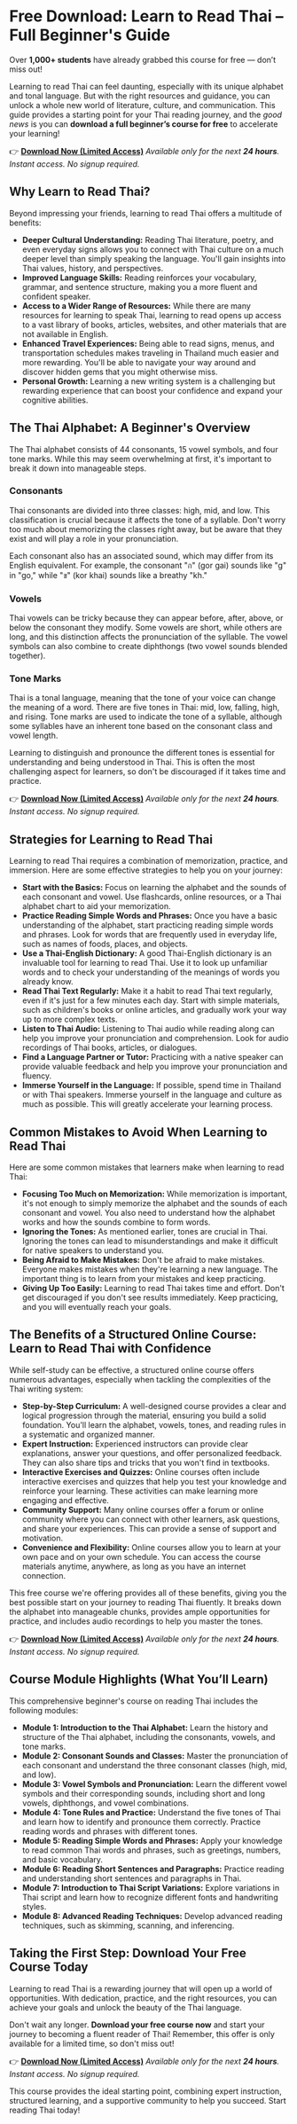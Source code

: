 # Free Download: Learn to Read Thai – Full Beginner's Guide

Over **1,000+ students** have already grabbed this course for free — don’t miss out!

Learning to read Thai can feel daunting, especially with its unique alphabet and tonal language. But with the right resources and guidance, you can unlock a whole new world of literature, culture, and communication. This guide provides a starting point for your Thai reading journey, and the *good news* is you can **download a full beginner’s course for free** to accelerate your learning!

👉 [**Download Now (Limited Access)**](https://udemywork.com/learn-to-read-thai)
_Available only for the next **24 hours**. Instant access. No signup required._

## Why Learn to Read Thai?

Beyond impressing your friends, learning to read Thai offers a multitude of benefits:

*   **Deeper Cultural Understanding:** Reading Thai literature, poetry, and even everyday signs allows you to connect with Thai culture on a much deeper level than simply speaking the language. You'll gain insights into Thai values, history, and perspectives.
*   **Improved Language Skills:** Reading reinforces your vocabulary, grammar, and sentence structure, making you a more fluent and confident speaker.
*   **Access to a Wider Range of Resources:** While there are many resources for learning to speak Thai, learning to read opens up access to a vast library of books, articles, websites, and other materials that are not available in English.
*   **Enhanced Travel Experiences:** Being able to read signs, menus, and transportation schedules makes traveling in Thailand much easier and more rewarding. You'll be able to navigate your way around and discover hidden gems that you might otherwise miss.
*   **Personal Growth:** Learning a new writing system is a challenging but rewarding experience that can boost your confidence and expand your cognitive abilities.

## The Thai Alphabet: A Beginner's Overview

The Thai alphabet consists of 44 consonants, 15 vowel symbols, and four tone marks. While this may seem overwhelming at first, it's important to break it down into manageable steps.

### Consonants

Thai consonants are divided into three classes: high, mid, and low. This classification is crucial because it affects the tone of a syllable. Don't worry too much about memorizing the classes right away, but be aware that they exist and will play a role in your pronunciation.

Each consonant also has an associated sound, which may differ from its English equivalent. For example, the consonant "ก" (gor gai) sounds like "g" in "go," while "ข" (kor khai) sounds like a breathy "kh."

### Vowels

Thai vowels can be tricky because they can appear before, after, above, or below the consonant they modify. Some vowels are short, while others are long, and this distinction affects the pronunciation of the syllable. The vowel symbols can also combine to create diphthongs (two vowel sounds blended together).

### Tone Marks

Thai is a tonal language, meaning that the tone of your voice can change the meaning of a word. There are five tones in Thai: mid, low, falling, high, and rising. Tone marks are used to indicate the tone of a syllable, although some syllables have an inherent tone based on the consonant class and vowel length.

Learning to distinguish and pronounce the different tones is essential for understanding and being understood in Thai. This is often the most challenging aspect for learners, so don't be discouraged if it takes time and practice.

👉 [**Download Now (Limited Access)**](https://udemywork.com/learn-to-read-thai)
_Available only for the next **24 hours**. Instant access. No signup required._

## Strategies for Learning to Read Thai

Learning to read Thai requires a combination of memorization, practice, and immersion. Here are some effective strategies to help you on your journey:

*   **Start with the Basics:** Focus on learning the alphabet and the sounds of each consonant and vowel. Use flashcards, online resources, or a Thai alphabet chart to aid your memorization.
*   **Practice Reading Simple Words and Phrases:** Once you have a basic understanding of the alphabet, start practicing reading simple words and phrases. Look for words that are frequently used in everyday life, such as names of foods, places, and objects.
*   **Use a Thai-English Dictionary:** A good Thai-English dictionary is an invaluable tool for learning to read Thai. Use it to look up unfamiliar words and to check your understanding of the meanings of words you already know.
*   **Read Thai Text Regularly:** Make it a habit to read Thai text regularly, even if it's just for a few minutes each day. Start with simple materials, such as children's books or online articles, and gradually work your way up to more complex texts.
*   **Listen to Thai Audio:** Listening to Thai audio while reading along can help you improve your pronunciation and comprehension. Look for audio recordings of Thai books, articles, or dialogues.
*   **Find a Language Partner or Tutor:** Practicing with a native speaker can provide valuable feedback and help you improve your pronunciation and fluency.
*   **Immerse Yourself in the Language:** If possible, spend time in Thailand or with Thai speakers. Immerse yourself in the language and culture as much as possible. This will greatly accelerate your learning process.

## Common Mistakes to Avoid When Learning to Read Thai

Here are some common mistakes that learners make when learning to read Thai:

*   **Focusing Too Much on Memorization:** While memorization is important, it's not enough to simply memorize the alphabet and the sounds of each consonant and vowel. You also need to understand how the alphabet works and how the sounds combine to form words.
*   **Ignoring the Tones:** As mentioned earlier, tones are crucial in Thai. Ignoring the tones can lead to misunderstandings and make it difficult for native speakers to understand you.
*   **Being Afraid to Make Mistakes:** Don't be afraid to make mistakes. Everyone makes mistakes when they're learning a new language. The important thing is to learn from your mistakes and keep practicing.
*   **Giving Up Too Easily:** Learning to read Thai takes time and effort. Don't get discouraged if you don't see results immediately. Keep practicing, and you will eventually reach your goals.

## The Benefits of a Structured Online Course: Learn to Read Thai with Confidence

While self-study can be effective, a structured online course offers numerous advantages, especially when tackling the complexities of the Thai writing system:

*   **Step-by-Step Curriculum:** A well-designed course provides a clear and logical progression through the material, ensuring you build a solid foundation. You'll learn the alphabet, vowels, tones, and reading rules in a systematic and organized manner.
*   **Expert Instruction:** Experienced instructors can provide clear explanations, answer your questions, and offer personalized feedback. They can also share tips and tricks that you won't find in textbooks.
*   **Interactive Exercises and Quizzes:** Online courses often include interactive exercises and quizzes that help you test your knowledge and reinforce your learning. These activities can make learning more engaging and effective.
*   **Community Support:** Many online courses offer a forum or online community where you can connect with other learners, ask questions, and share your experiences. This can provide a sense of support and motivation.
*   **Convenience and Flexibility:** Online courses allow you to learn at your own pace and on your own schedule. You can access the course materials anytime, anywhere, as long as you have an internet connection.

This free course we're offering provides all of these benefits, giving you the best possible start on your journey to reading Thai fluently. It breaks down the alphabet into manageable chunks, provides ample opportunities for practice, and includes audio recordings to help you master the tones.

👉 [**Download Now (Limited Access)**](https://udemywork.com/learn-to-read-thai)
_Available only for the next **24 hours**. Instant access. No signup required._

## Course Module Highlights (What You’ll Learn)

This comprehensive beginner's course on reading Thai includes the following modules:

*   **Module 1: Introduction to the Thai Alphabet:** Learn the history and structure of the Thai alphabet, including the consonants, vowels, and tone marks.
*   **Module 2: Consonant Sounds and Classes:** Master the pronunciation of each consonant and understand the three consonant classes (high, mid, and low).
*   **Module 3: Vowel Symbols and Pronunciation:** Learn the different vowel symbols and their corresponding sounds, including short and long vowels, diphthongs, and vowel combinations.
*   **Module 4: Tone Rules and Practice:** Understand the five tones of Thai and learn how to identify and pronounce them correctly. Practice reading words and phrases with different tones.
*   **Module 5: Reading Simple Words and Phrases:** Apply your knowledge to read common Thai words and phrases, such as greetings, numbers, and basic vocabulary.
*   **Module 6: Reading Short Sentences and Paragraphs:** Practice reading and understanding short sentences and paragraphs in Thai.
*   **Module 7: Introduction to Thai Script Variations:** Explore variations in Thai script and learn how to recognize different fonts and handwriting styles.
*   **Module 8: Advanced Reading Techniques:** Develop advanced reading techniques, such as skimming, scanning, and inferencing.

## Taking the First Step: Download Your Free Course Today

Learning to read Thai is a rewarding journey that will open up a world of opportunities. With dedication, practice, and the right resources, you can achieve your goals and unlock the beauty of the Thai language.

Don't wait any longer. **Download your free course now** and start your journey to becoming a fluent reader of Thai! Remember, this offer is only available for a limited time, so don't miss out!

👉 [**Download Now (Limited Access)**](https://udemywork.com/learn-to-read-thai)
_Available only for the next **24 hours**. Instant access. No signup required._

This course provides the ideal starting point, combining expert instruction, structured learning, and a supportive community to help you succeed. Start reading Thai today!
